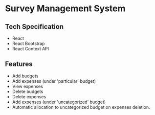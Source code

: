 # Survey Management System

## Tech Specification
-   React
-   React Bootstrap
-   React Context API

## Features
-   Add budgets
-   Add expenses (under 'particular' budget)
-   View expenses
-   Delete budgets
-   Delete expenses
-   Add expenses (under 'uncategorized' budget)
-   Automatic allocation to uncategorized budget on expenses deletion.